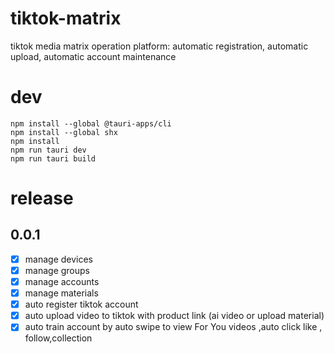 # tiktok-matrix

tiktok media matrix operation platform: automatic registration, automatic upload, automatic account maintenance

# dev

```shell
npm install --global @tauri-apps/cli
npm install --global shx
npm install
npm run tauri dev
npm run tauri build
```

# release

## 0.0.1

- [x] manage devices
- [x] manage groups
- [x] manage accounts
- [x] manage materials
- [x] auto register tiktok account
- [x] auto upload video to tiktok with product link (ai video or upload material)
- [x] auto train account by auto swipe to view For You videos ,auto click like , follow,collection
